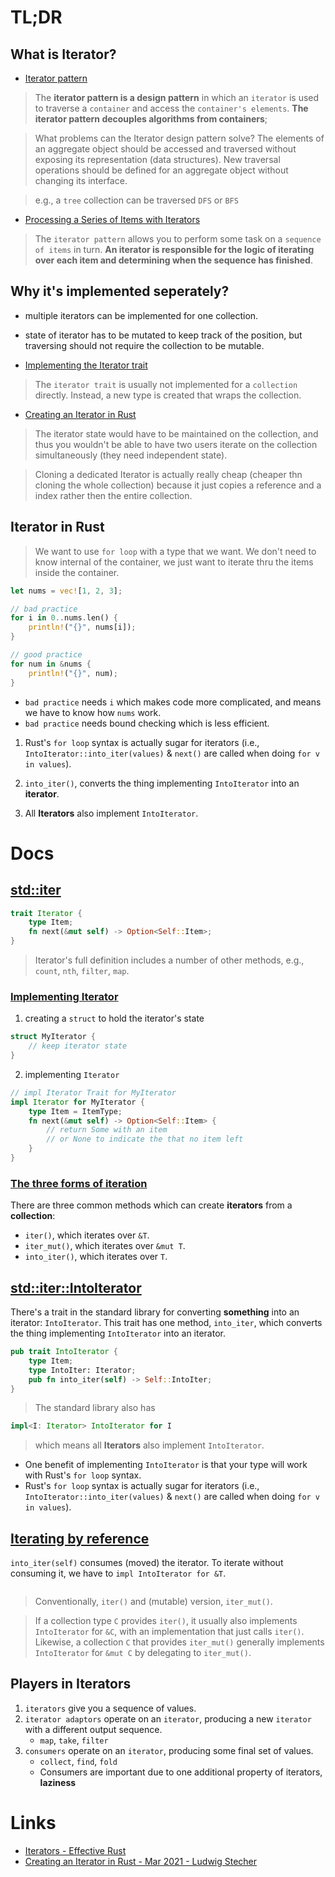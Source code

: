 # TL;DR

## What is Iterator?
- [Iterator pattern](https://en.wikipedia.org/wiki/Iterator_pattern)
> The **iterator pattern is a design pattern** in which an `iterator` is used to traverse a `container` and access the `container's elements`. **The iterator pattern decouples algorithms from containers**;

> What problems can the Iterator design pattern solve?
The elements of an aggregate object should be accessed and traversed without exposing its representation (data structures).
New traversal operations should be defined for an aggregate object without changing its interface.

> e.g., a `tree` collection can be traversed `DFS` or `BFS`

- [Processing a Series of Items with Iterators](https://doc.rust-lang.org/book/ch13-02-iterators.html#processing-a-series-of-items-with-iterators)
> The `iterator pattern` allows you to perform some task on a `sequence of items` in turn. **An iterator is responsible for the logic of iterating over each item and determining when the sequence has finished**. 

## Why it's implemented seperately?
- multiple iterators can be implemented for one collection.
- state of iterator has to be mutated to keep track of the position, but traversing should not require the collection to be mutable.

- [Implementing the Iterator trait](https://aloso.github.io/2021/03/09/creating-an-iterator)
> The `iterator trait` is usually not implemented for a `collection` directly. Instead, a new type is created that wraps the collection. 

- [Creating an Iterator in Rust](https://www.reddit.com/r/rust/comments/m0wzw7/creating_an_iterator_in_rust/)
> The iterator state would have to be maintained on the collection, and thus you wouldn't be able to have two users iterate on the collection simultaneously (they need independent state).

> Cloning a dedicated Iterator is actually really cheap (cheaper thn cloning the whole collection) because it just copies a reference and a index rather then the entire collection.

## Iterator in Rust
> We want to use `for loop` with a type that we want. We don't need to know internal of the container, we just want to iterate thru the items inside the container.

```rs
let nums = vec![1, 2, 3];

// bad practice
for i in 0..nums.len() {
    println!("{}", nums[i]);
}

// good practice
for num in &nums {
    println!("{}", num);
}
```
- `bad practice` needs `i` which makes code more complicated, and means we have to know how `nums` work.
- `bad practice` needs bound checking which is less efficient.


1. Rust's `for loop` syntax is actually sugar for iterators (i.e., `IntoIterator::into_iter(values)` & `next()` are called when doing `for v in values`).

1. `into_iter()`, converts the thing implementing `IntoIterator` into an **iterator**.

1. All **Iterators** also implement `IntoIterator`.

# Docs
## [std::iter](https://doc.rust-lang.org/std/iter/)
```rs
trait Iterator {
    type Item;
    fn next(&mut self) -> Option<Self::Item>;
}
```
> Iterator's full definition includes a number of other methods, e.g., `count`, `nth`, `filter`, `map`.

### [Implementing Iterator](https://doc.rust-lang.org/std/iter/#implementing-iterator)
1. creating a `struct` to hold the iterator's state
```rs
struct MyIterator {
    // keep iterator state
}
```
2. implementing `Iterator`
```rs
// impl Iterator Trait for MyIterator
impl Iterator for MyIterator {
    type Item = ItemType;
    fn next(&mut self) -> Option<Self::Item> {
        // return Some with an item
        // or None to indicate the that no item left
    }
}
```

### [The three forms of iteration](https://doc.rust-lang.org/std/iter/#the-three-forms-of-iteration)
There are three common methods which can create **iterators** from a **collection**:
- `iter()`, which iterates over `&T`.
- `iter_mut()`, which iterates over `&mut T`.
- `into_iter()`, which iterates over `T`.


## [std::iter::IntoIterator](https://doc.rust-lang.org/std/iter/trait.IntoIterator.html)
There's a trait in the standard library for converting **something** into an iterator: `IntoIterator`. This trait has one method, `into_iter`, which converts the thing implementing `IntoIterator` into an iterator.
```rs
pub trait IntoIterator {
    type Item;
    type IntoIter: Iterator;
    pub fn into_iter(self) -> Self::IntoIter;
}
```
> The standard library also has 
```rs
impl<I: Iterator> IntoIterator for I
```
> which means all **Iterators** also implement `IntoIterator`.

- One benefit of implementing `IntoIterator` is that your type will work with Rust's `for loop` syntax.
- Rust's `for loop` syntax is actually sugar for iterators (i.e., `IntoIterator::into_iter(values)` & `next()` are called when doing `for v in values`). 

## [Iterating by reference](https://doc.rust-lang.org/std/iter/#iterating-by-reference)
`into_iter(self)` consumes (moved) the iterator. To iterate without consuming it, we have to `impl IntoIterator for &T`.

```rs

```

> Conventionally, `iter()` and (mutable) version, `iter_mut()`.

> If a collection type `C` provides `iter()`, it usually also implements `IntoIterator` for `&C`, with an implementation that just calls `iter()`. Likewise, a collection `C` that provides `iter_mut()` generally implements `IntoIterator` for `&mut C` by delegating to `iter_mut()`.


## Players in Iterators
1. `iterators` give you a sequence of values.
1. `iterator adaptors` operate on an `iterator`, producing a new `iterator` with a different output sequence.
    - `map`, `take`, `filter`
1. `consumers` operate on an `iterator`, producing some final set of values.
    - `collect`, `find`, `fold`
    - Consumers are important due to one additional property of iterators, **laziness**



# Links
- [Iterators - Effective Rust](https://doc.rust-lang.org/1.5.0/book/iterators.html)
- [Creating an Iterator in Rust - Mar 2021 - Ludwig Stecher](https://aloso.github.io/2021/03/09/creating-an-iterator)